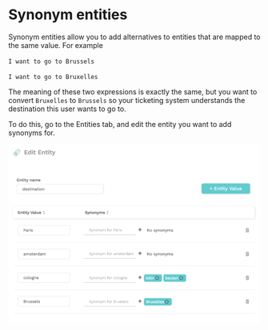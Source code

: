 # Synonym entities

Synonym entities allow you to add alternatives to entities that are mapped to the same value. For example

`I want to go to Brussels`

`I want to go to Bruxelles`

The meaning of these two expressions is exactly the same, but you want to convert `Bruxelles` to `Brussels` so your ticketing system understands the destination this user wants to go to.

To do this, go to the Entities tab, and edit the entity you want to add synonyms for.

![](../../.gitbook/assets/image%20%28201%29.png)


